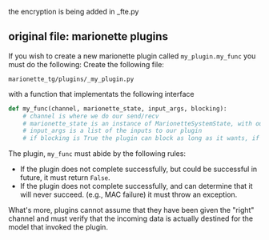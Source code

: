 
the encryption is being added in _fte.py

original file:
marionette plugins
------------------

If you wish to create a new marionette plugin called ```my_plugin.my_func``` you must do the following:
Create the following file:

```
marionette_tg/plugins/_my_plugin.py
```

with a function that implementats the following interface

```python
def my_func(channel, marionette_state, input_args, blocking):
    # channel is where we do our send/recv
    # marionette_state is an instance of MarionetteSystemState, with our global/local variables
    # input_args is a list of the inputs to our plugin
    # if blocking is True the plugin can block as long as it wants, if blocking is False it must return in a timely manner
```

The plugin, ```my_func``` must abide by the following rules:

* If the plugin does not complete successfully, but could be successful in future, it must return ```False```.
* If the plugin does not complete successfully, and can determine that it will never succeed. (e.g., MAC failure) it must throw an exception.

What's more, plugins cannot assume that they have been given the "right" channel and must verify that the incoming data is actually destined for the model that invoked the plugin.
